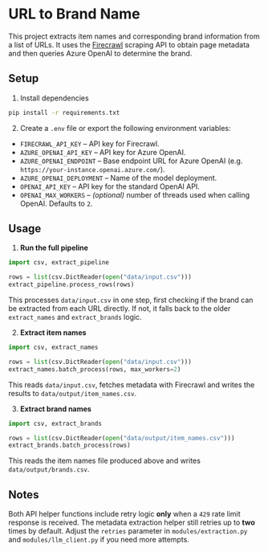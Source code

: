 # URL to Brand Name

This project extracts item names and corresponding brand information from a list of URLs.
It uses the [Firecrawl](https://firecrawl.dev/) scraping API to obtain page metadata and
then queries Azure OpenAI to determine the brand.

## Setup

1. Install dependencies

```bash
pip install -r requirements.txt
```

2. Create a `.env` file or export the following environment variables:

- `FIRECRAWL_API_KEY` – API key for Firecrawl.
- `AZURE_OPENAI_API_KEY` – API key for Azure OpenAI.
- `AZURE_OPENAI_ENDPOINT` – Base endpoint URL for Azure OpenAI (e.g. `https://your-instance.openai.azure.com/`).
- `AZURE_OPENAI_DEPLOYMENT` – Name of the model deployment.
- `OPENAI_API_KEY` – API key for the standard OpenAI API.
- `OPENAI_MAX_WORKERS` – *(optional)* number of threads used when calling OpenAI. Defaults to `2`.

## Usage

1. **Run the full pipeline**

```python
import csv, extract_pipeline

rows = list(csv.DictReader(open("data/input.csv")))
extract_pipeline.process_rows(rows)
```

This processes `data/input.csv` in one step, first checking if the brand can be
extracted from each URL directly. If not, it falls back to the older
`extract_names` and `extract_brands` logic.

2. **Extract item names**

```python
import csv, extract_names

rows = list(csv.DictReader(open("data/input.csv")))
extract_names.batch_process(rows, max_workers=2)
```

This reads `data/input.csv`, fetches metadata with Firecrawl and writes the results to `data/output/item_names.csv`.

3. **Extract brand names**

```python
import csv, extract_brands

rows = list(csv.DictReader(open("data/output/item_names.csv")))
extract_brands.batch_process(rows)
```

This reads the item names file produced above and writes `data/output/brands.csv`.

## Notes

Both API helper functions include retry logic **only** when a `429` rate limit
response is received. The metadata extraction helper still retries up to **two**
times by default. Adjust the `retries` parameter in `modules/extraction.py` and
`modules/llm_client.py` if you need more attempts.
